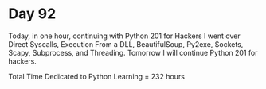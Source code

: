 # Day 92

Today, in one hour, continuing with Python 201 for Hackers I went over Direct Syscalls, Execution From a DLL, BeautifulSoup, Py2exe, Sockets, Scapy, Subprocess, and Threading. Tomorrow I will continue Python 201 for hackers.  


Total Time Dedicated to Python Learning = 232 hours
